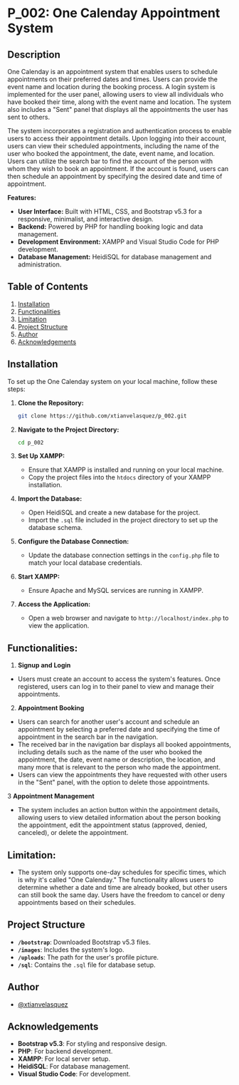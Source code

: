 # P_002: One Calenday Appointment System

## Description

One Calenday is an appointment system that enables users to schedule appointments on their preferred dates and times. Users can provide the event name and location during the booking process. A login system is implemented for the user panel, allowing users to view all individuals who have booked their time, along with the event name and location. The system also includes a "Sent" panel that displays all the appointments the user has sent to others.

The system incorporates a registration and authentication process to enable users to access their appointment details. Upon logging into their account, users can view their scheduled appointments, including the name of the user who booked the appointment, the date, event name, and location. Users can utilize the search bar to find the account of the person with whom they wish to book an appointment. If the account is found, users can then schedule an appointment by specifying the desired date and time of appointment.

**Features:**
- **User Interface:** Built with HTML, CSS, and Bootstrap v5.3 for a responsive, minimalist, and interactive design.
- **Backend:** Powered by PHP for handling booking logic and data management.
- **Development Environment:** XAMPP and Visual Studio Code for PHP development.
- **Database Management:** HeidiSQL for database management and administration.

## Table of Contents

1. [Installation](#installation)
2. [Functionalities](#functionalities)
3. [Limitation](#limitation)
4. [Project Structure](#project-structure)
5. [Author](#author)
6. [Acknowledgements](#acknowledgements)

## Installation

To set up the One Calenday system on your local machine, follow these steps:

1. **Clone the Repository:**
   ```bash
   git clone https://github.com/xtianvelasquez/p_002.git
   ```

2. **Navigate to the Project Directory:**
   ```bash
   cd p_002
   ```

3. **Set Up XAMPP:**
   - Ensure that XAMPP is installed and running on your local machine.
   - Copy the project files into the `htdocs` directory of your XAMPP installation.

4. **Import the Database:**
   - Open HeidiSQL and create a new database for the project.
   - Import the `.sql` file included in the project directory to set up the database schema.

5. **Configure the Database Connection:**
   - Update the database connection settings in the `config.php` file to match your local database credentials.

6. **Start XAMPP:**
   - Ensure Apache and MySQL services are running in XAMPP.

7. **Access the Application:**
   - Open a web browser and navigate to `http://localhost/index.php` to view the application.

## Functionalities:

1. **Signup and Login**
- Users must create an account to access the system's features. Once registered, users can log in to their panel to view and manage their appointments.

2. **Appointment Booking**
- Users can search for another user's account and schedule an appointment by selecting a preferred date and specifying the time of appointment in the search bar in the navigation.
- The received bar in the navigation bar displays all booked appointments, including details such as the name of the user who booked the appointment, the date, event name or description, the location, and many more that is relevant to the person who made the appointment.
- Users can view the appointments they have requested with other users in the "Sent" panel, with the option to delete those appointments.

3 **Appointment Management**
- The system includes an action button within the appointment details, allowing users to view detailed information about the person booking the appointment, edit the appointment status (approved, denied, canceled), or delete the appointment.

## Limitation:

- The system only supports one-day schedules for specific times, which is why it's called "One Calenday." The functionality allows users to determine whether a date and time are already booked, but other users can still book the same day. Users have the freedom to cancel or deny appointments based on their schedules.

## Project Structure

- **`/bootstrap`**: Downloaded Bootstrap v5.3 files.
- **`/images`**: Includes the system's logo.
- **`/uploads`**: The path for the user's profile picture.
- **`/sql`**: Contains the `.sql` file for database setup.

## Author

- [@xtianvelasquez](https://github.com/xtianvelasquez)

## Acknowledgements

- **Bootstrap v5.3**: For styling and responsive design.
- **PHP**: For backend development.
- **XAMPP**: For local server setup.
- **HeidiSQL**: For database management.
- **Visual Studio Code**: For development.
